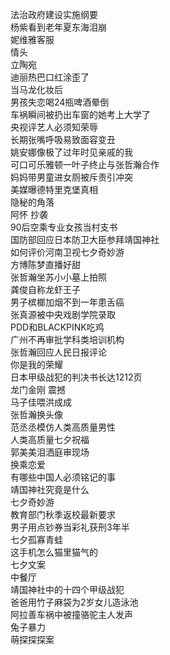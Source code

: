 法治政府建设实施纲要  
杨紫看到老年夏东海泪崩  
妮维雅客服  
情头  
立陶宛  
迪丽热巴口红涂歪了  
当马龙化妆后  
男孩失恋喝24瓶啤酒晕倒  
车祸瞬间被扔出车窗的她考上大学了  
央视评艺人必须知荣辱  
长期张嘴呼吸易致面容变丑  
姚安娜像极了过年时见亲戚的我  
可口可乐雅顿一叶子终止与张哲瀚合作  
妈妈带男童进女厕被斥责引冲突  
美媒曝德特里克堡真相  
隐秘的角落  
阿怀 抄袭  
90后空乘专业女孩当村支书  
国防部回应日本防卫大臣参拜靖国神社  
如何评价河南卫视七夕奇妙游  
方博陈梦直播好甜  
张哲瀚坐苏小小墓上拍照  
龚俊自称龙虾王子  
男子槟榔加烟不到一年患舌癌  
张真源被中央戏剧学院录取  
PDD和BLACKPINK吃鸡  
广州不再审批学科类培训机构  
张哲瀚回应人民日报评论  
你是我的荣耀  
日本甲级战犯的判决书长达1212页  
龙门金刚 震撼  
马子佳喂洪成成  
张哲瀚换头像  
范丞丞模仿人类高质量男性  
人类高质量七夕祝福  
郭美美泪洒庭审现场  
换乘恋爱  
有哪些中国人必须铭记的事  
靖国神社究竟是什么  
七夕奇妙游  
教育部门秋季返校最新要求  
男子用点钞券当彩礼获刑3年半  
七夕孤寡青蛙  
这手机怎么猫里猫气的  
七夕文案  
中餐厅  
靖国神社中的十四个甲级战犯  
爸爸用竹子麻袋为2岁女儿造泳池  
阿拉善车祸中被撞骆驼主人发声  
兔子暴力  
萌探探探案  

